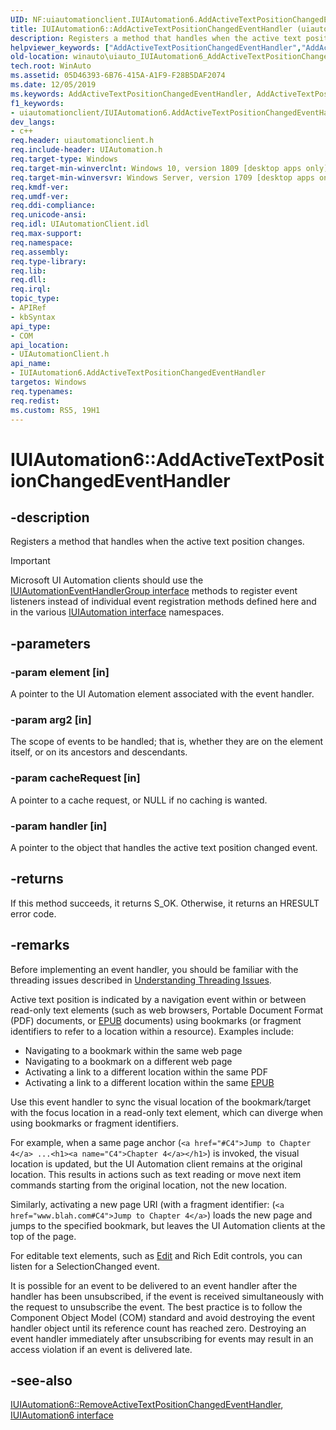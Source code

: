 ```yaml
---
UID: NF:uiautomationclient.IUIAutomation6.AddActiveTextPositionChangedEventHandler
title: IUIAutomation6::AddActiveTextPositionChangedEventHandler (uiautomationclient.h)
description: Registers a method that handles when the active text position changes.
helpviewer_keywords: ["AddActiveTextPositionChangedEventHandler","AddActiveTextPositionChangedEventHandler method [Windows Accessibility]","AddActiveTextPositionChangedEventHandler method [Windows Accessibility]","IUIAutomation6 interface","IUIAutomation6 interface [Windows Accessibility]","AddActiveTextPositionChangedEventHandler method","IUIAutomation6.AddActiveTextPositionChangedEventHandler","IUIAutomation6::AddActiveTextPositionChangedEventHandler","uiautomationclient/IUIAutomation6::AddActiveTextPositionChangedEventHandler","winauto.uiauto_IUIAutomation6_AddActiveTextPositionChangedEventHandler"]
old-location: winauto\uiauto_IUIAutomation6_AddActiveTextPositionChangedEventHandler.htm
tech.root: WinAuto
ms.assetid: 05D46393-6B76-415A-A1F9-F28B5DAF2074
ms.date: 12/05/2019
ms.keywords: AddActiveTextPositionChangedEventHandler, AddActiveTextPositionChangedEventHandler method [Windows Accessibility], AddActiveTextPositionChangedEventHandler method [Windows Accessibility],IUIAutomation6 interface, IUIAutomation6 interface [Windows Accessibility],AddActiveTextPositionChangedEventHandler method, IUIAutomation6.AddActiveTextPositionChangedEventHandler, IUIAutomation6::AddActiveTextPositionChangedEventHandler, uiautomationclient/IUIAutomation6::AddActiveTextPositionChangedEventHandler, winauto.uiauto_IUIAutomation6_AddActiveTextPositionChangedEventHandler
f1_keywords:
- uiautomationclient/IUIAutomation6.AddActiveTextPositionChangedEventHandler
dev_langs:
- c++
req.header: uiautomationclient.h
req.include-header: UIAutomation.h
req.target-type: Windows
req.target-min-winverclnt: Windows 10, version 1809 [desktop apps only]
req.target-min-winversvr: Windows Server, version 1709 [desktop apps only]
req.kmdf-ver: 
req.umdf-ver: 
req.ddi-compliance: 
req.unicode-ansi: 
req.idl: UIAutomationClient.idl
req.max-support: 
req.namespace: 
req.assembly: 
req.type-library: 
req.lib: 
req.dll: 
req.irql: 
topic_type:
- APIRef
- kbSyntax
api_type:
- COM
api_location:
- UIAutomationClient.h
api_name:
- IUIAutomation6.AddActiveTextPositionChangedEventHandler
targetos: Windows
req.typenames: 
req.redist: 
ms.custom: RS5, 19H1
---
```


# IUIAutomation6::AddActiveTextPositionChangedEventHandler

## -description

Registers a method that handles when the active text position changes.

> [!Important]
> Microsoft UI Automation clients should use the [IUIAutomationEventHandlerGroup interface](nn-uiautomationclient-iuiautomationeventhandlergroup.md) methods to register event listeners instead of individual event registration methods defined here and in the various [IUIAutomation interface](nn-uiautomationclient-iuiautomation.md) namespaces.

## -parameters

### -param element [in]

A pointer to the UI Automation element associated with the event handler.

### -param arg2 [in]

The scope of events to be handled; that is, whether they are on the element itself, or on its ancestors and descendants.

### -param cacheRequest [in]

A pointer to a cache request, or NULL if no caching is wanted.

### -param handler [in]

A pointer to the object that handles the active text position changed event.

## -returns

If this method succeeds, it returns S_OK. Otherwise, it returns an HRESULT error code.

## -remarks

Before implementing an event handler, you should be familiar with the threading issues described in [Understanding Threading Issues](https://docs.microsoft.com/windows/desktop/WinAuto/uiauto-threading).

Active text position is indicated by a navigation event within or between read-only text elements (such as web browsers, Portable Document Format (PDF) documents, or [EPUB](https://en.wikipedia.org/wiki/EPUB) documents) using  bookmarks (or fragment identifiers to refer to a location within a resource). Examples include:

- Navigating to a bookmark within the same web page
- Navigating to a bookmark on a different web page
- Activating a link to a different location within the same PDF
- Activating a link to a different location within the same [EPUB](https://en.wikipedia.org/wiki/EPUB)

Use this event handler to sync the visual location of the bookmark/target with the focus location in a read-only text element, which can diverge when using bookmarks or fragment identifiers.

For example, when a same page anchor (`<a href="#C4">Jump to Chapter 4</a> ...<h1><a name="C4">Chapter 4</a></h1>`) is invoked, the visual location is updated, but the UI Automation client remains at the original location. This results in actions such as text reading or move next item commands starting from the original location, not the new location.

Similarly, activating a new page URI (with a fragment identifier: (`<a href="www.blah.com#C4">Jump to Chapter 4</a>`) loads the new page and jumps to the specified bookmark, but leaves the UI Automation clients at the top of the page.

For editable text elements, such as [Edit](https://docs.microsoft.com/windows/desktop/controls/edit-controls) and Rich Edit controls, you can listen for a SelectionChanged event.

It is possible for an event to be delivered to an event handler after the handler has been unsubscribed, if the event is received simultaneously with the request to unsubscribe the event. The best practice is to follow the Component Object Model (COM) standard and avoid destroying the event handler object until its reference count has reached zero. Destroying an event handler immediately after unsubscribing for events may result in an access violation if an event is delivered late.

## -see-also

[IUIAutomation6::RemoveActiveTextPositionChangedEventHandler](nf-uiautomationclient-iuiautomation6-removeactivetextpositionchangedeventhandler.md), [IUIAutomation6 interface](nn-uiautomationclient-iuiautomation6.md)
